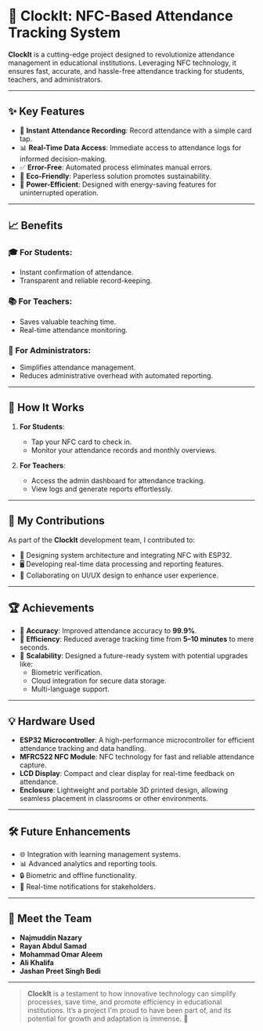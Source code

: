 # 🎯 ClockIt: NFC-Based Attendance Tracking System

**ClockIt** is a cutting-edge project designed to revolutionize attendance management in educational institutions. Leveraging NFC technology, it ensures fast, accurate, and hassle-free attendance tracking for students, teachers, and administrators.

---

## ✨ Key Features

- 🚀 **Instant Attendance Recording**: Record attendance with a simple card tap.
- 📊 **Real-Time Data Access**: Immediate access to attendance logs for informed decision-making.
- ✅ **Error-Free**: Automated process eliminates manual errors.
- 🌱 **Eco-Friendly**: Paperless solution promotes sustainability.
- 🔋 **Power-Efficient**: Designed with energy-saving features for uninterrupted operation.

---

## 📈 Benefits

### 🎓 For Students:
- Instant confirmation of attendance.
- Transparent and reliable record-keeping.

### 📚 For Teachers:
- Saves valuable teaching time.
- Real-time attendance monitoring.

### 🏫 For Administrators:
- Simplifies attendance management.
- Reduces administrative overhead with automated reporting.

---

## 🔧 How It Works

1. **For Students**:
   - Tap your NFC card to check in.
   - Monitor your attendance records and monthly overviews.

2. **For Teachers**:
   - Access the admin dashboard for attendance tracking.
   - View logs and generate reports effortlessly.

---

## 🚀 My Contributions

As part of the **ClockIt** development team, I contributed to:
- 📐 Designing system architecture and integrating NFC with ESP32.
- 🖥️ Developing real-time data processing and reporting features.
- 🎨 Collaborating on UI/UX design to enhance user experience.

---

## 🏆 Achievements

- 📌 **Accuracy**: Improved attendance accuracy to **99.9%**.
- 📌 **Efficiency**: Reduced average tracking time from **5–10 minutes** to mere seconds.
- 📌 **Scalability**: Designed a future-ready system with potential upgrades like:
  - Biometric verification.
  - Cloud integration for secure data storage.
  - Multi-language support.

---

## 💡 Hardware Used

- **ESP32 Microcontroller**: A high-performance microcontroller for efficient attendance tracking and data handling.
- **MFRC522 NFC Module**: NFC technology for fast and reliable attendance capture.
- **LCD Display**: Compact and clear display for real-time feedback on attendance.
- **Enclosure**: Lightweight and portable 3D printed design, allowing seamless placement in classrooms or other environments.


---

## 🛠️ Future Enhancements

- 🌐 Integration with learning management systems.
- 📊 Advanced analytics and reporting tools.
- 🔒 Biometric and offline functionality.
- 📱 Real-time notifications for stakeholders.

---

## 👥 Meet the Team

- **Najmuddin Nazary**
- **Rayan Abdul Samad**
- **Mohammad Omar Aleem**
- **Ali Khalifa**
- **Jashan Preet Singh Bedi**

---

> **ClockIt** is a testament to how innovative technology can simplify processes, save time, and promote efficiency in educational institutions. It’s a project I'm proud to have been part of, and its potential for growth and adaptation is immense. 🎉
